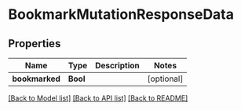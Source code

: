# BookmarkMutationResponseData

## Properties
Name | Type | Description | Notes
------------ | ------------- | ------------- | -------------
**bookmarked** | **Bool** |  | [optional] 

[[Back to Model list]](../README.md#documentation-for-models) [[Back to API list]](../README.md#documentation-for-api-endpoints) [[Back to README]](../README.md)


